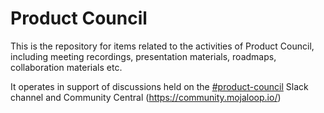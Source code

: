 # Product Council
This is the repository for items related to the activities of Product Council, including meeting recordings, presentation materials, roadmaps, collaboration materials etc.

It operates in support of discussions held on the [#product-council](https://mojaloop.slack.com/archives/C01FF8AQUAK) Slack channel and Community Central (https://community.mojaloop.io/)
